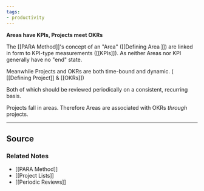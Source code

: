 ```yaml
---
tags:
- productivity
---
```

**Areas have KPIs, Projects meet OKRs**

The [[PARA Method]]'s concept of an "Area" ([[Defining Area ]]) are linked in form to  KPI-type measurements ([[KPIs]]). As neither Areas nor KPI generally have no "end" state.

Meanwhile Projects and OKRs are both time-bound and dynamic. ( [[Defining Project]] & [[OKRs]])

Both of which should be reviewed periodically on a consistent, recurring basis. 

Projects fall in areas. Therefore Areas are associated with OKRs *through* projects. 

---

## Source


### Related Notes
- [[PARA Method]] 
- [[Project Lists]] 
- [[Periodic Reviews]]
